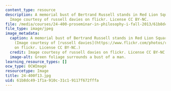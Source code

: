 ```yaml
---
content_type: resource
description: A memorial bust of Bertrand Russell stands in Red Lion Square, London.
  Image courtesy of russell davies on flickr. License CC BY-NC.
file: /media/courses/24-400-proseminar-in-philosophy-i-fall-2013/61b8dc491f1a910c31c19117f672fffa_24-400f13.jpg
file_type: image/jpeg
image_metadata:
  caption: A memorial bust of Bertrand Russell stands in Red Lion Square, London.
    (Image courtesy of [russell davies](https://www.flickr.com/photos/russelldavies/480477876/in/photolist---kbYgcz-kbZ1DV-kbYWda-kc1FXb-kbYD3Z-kbZ74c-kbZkBH-kbZo9B-kc1r3S-kc2br5-kc2oxj-kbZHqH-kbYsjz-kc21ES-Jszkj-kbQ1qL-kbXpkk-kbXiKn-kbQ4ss-kbNrZK-kbQkdL-kbMXUZ-kbMPEn-kbQibE-kbN3Pi-kbNxzx-kbQmLW-kbNeNc-kbMWgi-kbNsYP-kbNC5z-kbQtQq-kbQa2y-kbNbPB-kbNyji-kbQbiw-kbNoxe-kbXyET-kbPZa9-kbMLLr-kbNfyP-kbPZVY-kbPWhL-kbPZH3-kbPWUC-kbNein-kbNawr-kbNpbZ)
    on flickr. License CC BY-NC.)
  credit: Image courtesy of russell davies on flickr. License CC BY-NC.
  image-alt: Green foliage surrounds a bust of a man.
learning_resource_types: []
ocw_type: OCWImage
resourcetype: Image
title: 24-400f13.jpg
uid: 61b8dc49-1f1a-910c-31c1-9117f672fffa
---
```

